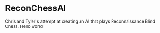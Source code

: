 # ReconChessAI

Chris and Tyler's attempt at creating an AI that plays Reconnaissance Blind Chess.
Hello world
